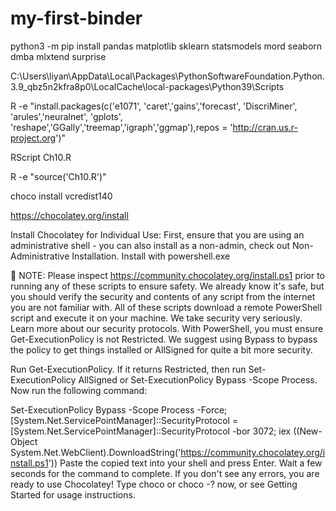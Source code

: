 # my-first-binder

python3 -m pip install pandas matplotlib sklearn statsmodels mord seaborn dmba mlxtend surprise

C:\Users\liyan\AppData\Local\Packages\PythonSoftwareFoundation.Python.3.9_qbz5n2kfra8p0\LocalCache\local-packages\Python39\Scripts

R -e "install.packages(c('e1071', 'caret','gains','forecast', 'DiscriMiner', 'arules','neuralnet', 'gplots', 'reshape','GGally','treemap','igraph','ggmap'),repos = 'http://cran.us.r-project.org')"

RScript Ch10.R

R -e "source('Ch10.R')"

choco install vcredist140

https://chocolatey.org/install

Install Chocolatey for Individual Use:
First, ensure that you are using an administrative shell - you can also install as a non-admin, check out Non-Administrative Installation.
Install with powershell.exe

📝 NOTE: Please inspect https://community.chocolatey.org/install.ps1 prior to running any of these scripts to ensure safety. We already know it's safe, but you should verify the security and contents of any script from the internet you are not familiar with. All of these scripts download a remote PowerShell script and execute it on your machine. We take security very seriously. Learn more about our security protocols.
With PowerShell, you must ensure Get-ExecutionPolicy is not Restricted. We suggest using Bypass to bypass the policy to get things installed or AllSigned for quite a bit more security.

Run Get-ExecutionPolicy. If it returns Restricted, then run Set-ExecutionPolicy AllSigned or Set-ExecutionPolicy Bypass -Scope Process.
Now run the following command:

Set-ExecutionPolicy Bypass -Scope Process -Force; [System.Net.ServicePointManager]::SecurityProtocol = [System.Net.ServicePointManager]::SecurityProtocol -bor 3072; iex ((New-Object System.Net.WebClient).DownloadString('https://community.chocolatey.org/install.ps1'))
Paste the copied text into your shell and press Enter.
Wait a few seconds for the command to complete.
If you don't see any errors, you are ready to use Chocolatey! Type choco or choco -? now, or see Getting Started for usage instructions.

